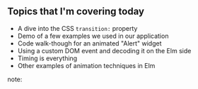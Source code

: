 ##  Topics that I'm covering today

<ul>
<li>A dive into the CSS <code>transition:</code> property
<li class="fragment">Demo of a few examples we used in our application
<li class="fragment">Code walk-though for an animated "Alert" widget
<li class="fragment">Using a custom DOM event and decoding it on the Elm side
<li class="fragment">Timing is everything
<li class="fragment">Other examples of animation techniques in Elm
</ul>

note:
